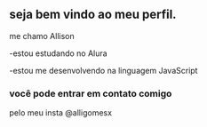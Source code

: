 ## seja bem vindo ao meu perfil.

 me chamo Allison 

 -estou estudando no Alura

 -estou me desenvolvendo na linguagem JavaScript

### você pode entrar em contato comigo

 pelo meu insta @alligomesx

